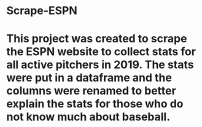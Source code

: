 # Scrape-ESPN
# This project was created to scrape the ESPN website to collect stats for all active pitchers in 2019. The stats were put in a dataframe and the columns were renamed to better explain the stats for those who do not know much about baseball. 

